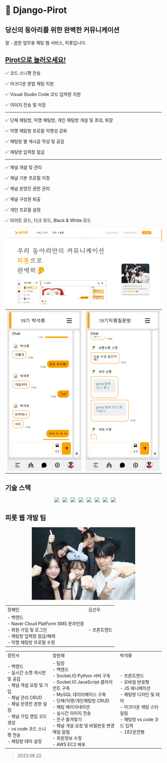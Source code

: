 # 🥕 Django-Pirot

## 당신의 동아리를 위한 완벽한 커뮤니케이션

깔 - 끔한 업무용 채팅 웹 서비스, 피롯입니다.

## [Pirot으로 놀러오세요!](https://hello.pirot.p-e.kr/)

✅ 코드 스니펫 전송

✅ 마크다운 문법 채팅 지원

✅ Visual Studio Code 코드 입력창 지원

✅ 이미지 전송 및 저장

---

✅ 단체 채팅방, 익명 채팅방, 개인 채팅방 개설 및 초대, 퇴장

✅ 익명 채팅방 프로필 익명성 강화

✅ 채팅방 별 게시글 작성 및 공감

✅ 채팅방 입력창 잠금

---

✅ 채널 개설 및 관리

✅ 채널 기본 프로필 지정

✅ 채널 운영진 권한 관리

✅ 채널 구성원 퇴출

✅ 개인 프로필 설정

✅ 라이트 모드, 다크 모드, Black & White 모드

<img src='Pirot.png'>

|||
|---|---|
|<img src='pirot(iPhone%2012%20Pro).png'>|<img src='pirot(iPhone%2012%20Pro)-3.png'>|

## 기술 스택

<div align="center">
<img src="https://img.shields.io/badge/html5-E34F26?style=for-the-badge&logo=html5&logoColor=white" style="margin-left : 10px;"><img src="https://img.shields.io/badge/css3-1572B6?style=for-the-badge&logo=css3&logoColor=white" style="margin-left : 10px;"><img src="https://img.shields.io/badge/javascript-F7DF1E?style=for-the-badge&logo=javascript&logoColor=white" style="margin-left : 10px;"><img src="https://img.shields.io/badge/django-092E20?style=for-the-badge&logo=django&logoColor=white" style="margin-left : 10px;"><img src="https://img.shields.io/badge/python-3776AB?style=for-the-badge&logo=python&logoColor=white" style="margin-left : 10px;"><img src="https://img.shields.io/badge/socketdotio-010101?style=for-the-badge&logo=socketdotio&logoColor=white" style="margin-left : 10px;"><img src="https://img.shields.io/badge/mysql-4479A1?style=for-the-badge&logo=mysql&logoColor=white" style="margin-left : 10px;"><img src="https://img.shields.io/badge/amazonec2-FF9900?style=for-the-badge&logo=amazonec2&logoColor=white" style="margin-left : 10px;">
</div>

## 피롯 웹 개발 팀

<div align="center">
<img src='server/static/image/pirot_team.png'>
</div>

|||
|---|---|
|정혜인|김선우|
|- 백엔드<br>- Naver Cloud PlatForm SMS 문자인증<br>- 회원 가입 및 로그인<br>- 채팅방 입력창 잠금/해제<br>- 익명 채팅방 프로필 수정|- 프론트엔드|

||||
|---|---|---|
|장민서|양원채|박석류|
|- 백엔드<br>- 실시간 소켓 게시판 및 공감<br>- 채널 개설 요청 및 가입<br>- 채널 관리 CRUD<br>- 채널 운영진 권한 설정<br>- 채널 가입 랜덤 코드 생성<br>- vs code 코드 스니펫 전송<br>- 채팅방 테마 설정|- 팀장<br>- 백엔드<br>- Socket.IO Python 서버 구축<br>- Socket.IO JavaScript 클라이언트 구축<br>- MySQL 데이터베이스 구축<br>- 단체/익명/개인채팅방 CRUD<br>- 채팅 페이지네이션<br>- 실시간 이미지 전송<br>- 친구 즐겨찾기<br>- 채널 개설 요청 및 비밀번호 변경 메일 알림<br>- 회원정보 수정<br>- AWS EC2 배포|- 프론트엔드<br>- 모바일 반응형<br>- JS 애니메이션<br>- 채팅방 디자인 및 테마<br>- 마크다운 채팅 스타일링<br>- 채팅방 vs code 코드 입력<br>- 182운전병|

> 2023.08.22.